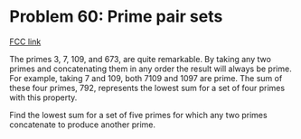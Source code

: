 # Problem 60: Prime pair sets

[FCC link](https://www.freecodecamp.org/learn/coding-interview-prep/project-euler/problem-60-prime-pair-sets)

The primes 3, 7, 109, and 673, are quite remarkable. By taking any two primes
and concatenating them in any order the result will always be prime. For
example, taking 7 and 109, both 7109 and 1097 are prime. The sum of these four
primes, 792, represents the lowest sum for a set of four primes with this
property.

Find the lowest sum for a set of five primes for which any two primes
concatenate to produce another prime.
